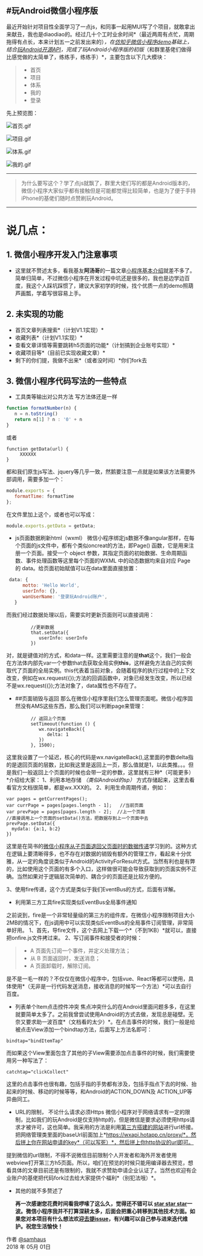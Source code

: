 
#玩Android微信小程序版
------
最近开始针对项目性全面学习了一点js，和同事一起用MUI写了个项目，就敢拿出来献丑，我也是diaodiao的。经过几十个工时业余时间*（最近两周有点忙，周期拖得有点长，本来计划五一之前发出来的）*，在[仿知乎微信小程序demo](https://github.com/RebeccaHanjw/weapp-wechat-zhihu)基础上，结合[玩Android开源API](https://www.zybuluo.com/cmd/)，完成了玩Android小程序版的初版*（和群里基佬们做得比感觉做的太简单了，练练手，练练手）*，主要包含以下几大模块：

> * 首页
> * 项目
> * 体系
> * 我的
> * 登录


先上预览图：


![首页.gif](https://upload-images.jianshu.io/upload_images/4332108-1507d7a3f1019d13.gif?imageMogr2/auto-orient/strip)

![项目.gif](https://upload-images.jianshu.io/upload_images/4332108-b21c8c3fe4995eb9.gif?imageMogr2/auto-orient/strip)

![体系.gif](https://upload-images.jianshu.io/upload_images/4332108-1efd0e4a1e5ebfbd.gif?imageMogr2/auto-orient/strip)

![我的.gif](https://upload-images.jianshu.io/upload_images/4332108-86cac187b5a45439.gif?imageMogr2/auto-orient/strip)


------

> 为什么要写这个？学了点js就飘了，群里大佬们写的都是Android版本的，微信小程序大家似乎都有接触但是可能都觉得比较简单，也是为了便于手持iPhone的基佬们随时点赞刷玩Android。

------

# 说几点：
## 1. 微信小程序开发入门注意事项

- 这里就不赘述太多，看我基友**阿汤哥**的一篇文章[小程序基本介绍](https://www.jianshu.com/p/028addf07971)就差不多了。简单归简单，不过微信小程序在开发过程中坑还是很多的，我也是边学边百度，我这个人踩坑踩惯了，建议大家初学的时候，找个优质一点的demo照葫芦画瓢，学着写很容易上手。

## 2. 未实现的功能

-  首页文章列表搜索*（计划V1.1实现）*
-  收藏列表*（计划V1.1实现）*
-  查看文章详情等需要跳转h5页面的功能*（计划搞到企业账号实现）*
-  收藏项目等*（目前已实现收藏文章）*
-  剩下的你们提，我做不出来*（或者没时间）*你们fork去

## 3. 微信小程序代码写法的一些特点

- 工具类等输出对公共方法
写方法体还是一样
```js
function formatNumber(n) {
   n = n.toString()
   return n[1] ? n : '0' + n
}
```
或者
```JS
function getData(url) {
     XXXXXX
}
```
都和我们原生js写法、jquery等几乎一致，然鹅要注意一点就是如果该方法需要外部调用，需要多加一个：
```js
module.exports = {
   formatTime: formatTime
};
```
在文件里加上这个，或者也可以写成：
``` js
module.exports.getData = getData;
```
- js页面数据刷新html（wxml）
微信小程序绑定js数据不像angular那样，在每个页面的js文件中，都有个类似oncreat的方法，即Page() 函数，它是用来注册一个页面。接受一个 object 参数，其指定页面的初始数据、生命周期函数、事件处理函数等这里每个页面的WXML 中的动态数据均来自对应 Page 的 data。给页面初始赋值可以在data里面直接放置：
``` js
 data: {
      motto: 'Hello World',
      userInfo: {},
      wanUserName: '登录玩Android账户',
   }
``` 
而我们经过数据处理以后，需要实时更新页面则可以直接调用：
``` 
         //更新数据
         that.setData({
            userInfo: userInfo
         })
``` 
对，就是键值对的方式，和data一样。这里需要注意的是**that**这个，我们一般会在方法体内部先var一个参数that去获取全局实例**this**，这样避免方法自己的实例取代了页面的全局实例。this代表着当前对象，会随着程序的执行过程中的上下文改变，例如在wx.request({});方法的回调函数中，对象已经发生改变，所以已经不是wx.request({});方法对象了，data属性也不存在了。

- ##页面销毁与返回
那么在微信小程序里我们怎么管理页面呢。微信小程序固然没有AMS这些东西，那么我们可以判断page来管理：
``` 
         // 返回上个页面
         setTimeout(function () {
            wx.navigateBack({
               delta: 1
            })
         }, 1500);
``` 
这里我设置了一个延迟，核心的代码是wx.navigateBack(),这里面的参数delta指的是退回页面的层数，比如我这里是返回上一页，那么值就是1，以此类推。。。但是我们一般返回上个页面的时候也会带一定的参数，这里就有三种*（可能更多）*介绍给大家：
1、利用本地存储 *（类似Android的sp）* 方式存储起来，这里去看看官方文档很简单，都是wx.XXX的。
2、利用生命周期传递，例如：
``` 
var pages = getCurrentPages();
var currPage = pages[pages.length - 1];   //当前页面
var prevPage = pages[pages.length - 2];  //上一个页面
//直接调用上一个页面的setData()方法，把数据存到上一个页面中去
prevPage.setData({
  mydata: {a:1, b:2}
})
``` 
这里是在简书的[微信小程序从子页面退回父页面时的数据传递](https://www.jianshu.com/p/aa8254b23847)学习到的。这种方式在逻辑上要清晰得多，也不存在对数据的销毁有额外的管理工作，看起来十分优雅，从一定的角度说类似于Android的ActivityForResult方式。当然有利也是有弊的，比如使用这个页面的有多个入口，这样做很可能会导致获取到的页面实例不正确。当然如果对于逻辑层次简单的、耦合少的页面还是比较方便的。

3、使用fire传递，这个方式是类似于我们EventBus的方式，后面有详解。

- 利用第三方工具fire实现类似EventBus全局事件通知

之前说到，fire是一个非常轻量级的第三方的组件库，在微信小程序限制项目大小2MB的情况下，在js调用中可以实现类似EventBus的全局事件订阅管理，非常简单好用。
1、首先，导fire文件，这个去网上下载一个*（不到1KB）*就可以，直接把onfire.js文件拷过来。
2、写订阅事件和接受者的时候：
> - A 页面先订阅一个事件，并定义处理方法；
> - 从 B 页面返回时，发送消息；
> - A 页面卸载时，解除订阅。

是不是一毛一样的？不仅仅在微信小程序中，包括vue、React等都可以使用，具体使用*（无非是一行代码发送消息，接收消息的时候写一个方法）*可以去自行百度。

- 列表单个Item点击控件冲突
焦点冲突什么的在Android里面问题多多，在这里就要简单太多了。之前我曾尝试使用Android的方式去做，发现总是碰壁。无奈又要求助一波百度*（文档看的太少）*。在点击事件的时候，我们一般是给被点击View添加一个bindtap方法，后面写上方法名即可：
```
bindtap="bindItemTap"
``` 
而如果这个View里面包含了其他的子View需要添加点击事件的时候，我们需要使用另一种写法了：
``` 
catchtap="clickCollect"
``` 
这里的点击事件也很有趣，包括手指的手势都有涉及，包括手指点下去的时候、抬起来的时候、移动的时候等等，和Android的ACTION_DOWN及 ACTION_UP等异曲同工。
- URL的限制， 不论什么请求必须Https
微信小程序对于网络请求有一定的限制，比如我们的玩Android是仅支持http的，但是微信是要求必须使用https请求才被许可，这也简单。我采用的方法是利用[第三方搭建的网站](https://wxapi.hotapp.cn/proxy/)进行url桥接。把网络管理类里面的baseUrl前面加上*https://wxapi.hotapp.cn/proxy/*，然后拼上你在网站申请的key*（可以写死）*，然后拼上你http协议的url即可。

提到微信的url限制，不得不说微信目前限制个人开发者和海外开发者使用webview打开第三方h5页面。所以，咱们在预览的时候只能用编译器去预览，想看具体的文章目前还是有限制的，我就不求赞助申请企业认证了。当然也欢迎有企业账户的基佬把代码fork过去给大家提供个福利*（别犯法哦）*。


- 其他的就不多赘述了



    **再一次感谢您花费时间看我啰嗦了这么久，觉得还不错可以 [star star star](https://github.com/samhaus/wanAndroid)一波。微信小程序我并不打算深耕太多，后面会把重心转移到其他技术方面。如果您对本项目有什么想法欢迎[去提issue](https://github.com/samhaus/wanAndroid/issues)，有兴趣可以自己参与进来迭代维护。祝您生活愉快！**


作者 [@samhaus](https://www.jianshu.com/u/5b8df438b435)  
2018 年 05月 01日 

